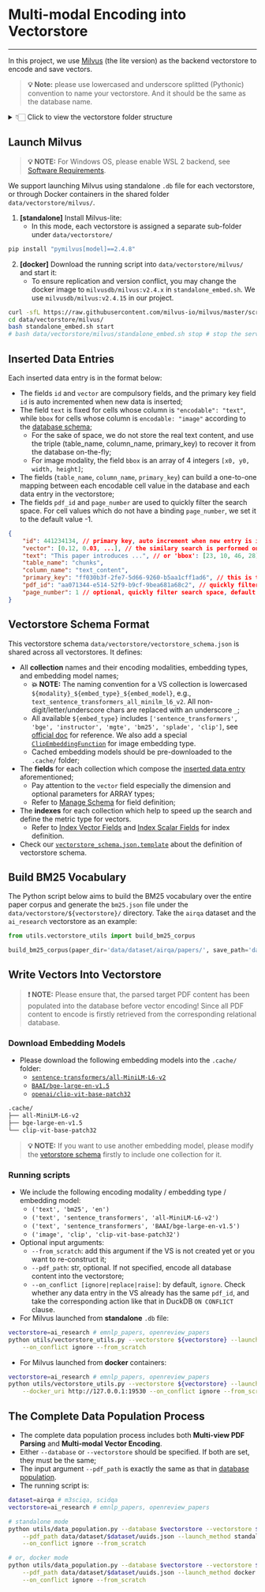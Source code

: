 # Multi-modal Encoding into Vectorstore

----

In this project, we use [Milvus](https://milvus.io/docs/v2.4.x/quickstart.md) (the lite version) as the backend vectorstore to encode and save vectors.

> **💡 Note:** please use lowercased and underscore splitted (Pythonic) convention to name your vectorstore. And it should be the same as the database name.

<details><summary>👇🏻 Click to view the vectorstore folder structure</summary>

```txt
data/vectorstore/
├── ai_research/
│   ├── ai_research.db
│   └── bm25.json
├── emnlp_papers/
│   ├── bm25.json
│   └── emnlp_papers.db
├── openreview_papers/
│   ├── bm25.json
│   └── openreview_papers.db
├── milvus/ # for Milvus launched from docker containers
│   └──  standalone_embed.sh
├── filter_rules.json # filter rules when searching the VS
├── vectorstore_schema.json # shared vectorstore schema
└── vectorstore_schema.json.template # template for vectorstore schema
```

</details>


## Launch Milvus

> **💡 NOTE:** For Windows OS, please enable WSL 2 backend, see [Software Requirements](https://milvus.io/docs/prerequisite-docker.md#Software-requirements).

We support launching Milvus using standalone `.db` file for each vectorstore, or through Docker containers in the shared folder `data/vectorstore/milvus/`.

1. **[standalone]** Install Milvus-lite:
    - In this mode, each vectorstore is assigned a separate sub-folder under `data/vectorstore/`
```sh
pip install "pymilvus[model]==2.4.8"
```

2. **[docker]** Download the running script into `data/vectorstore/milvus/` and start it:
    - To ensure replication and version conflict, you may change the docker image to `milvusdb/milvus:v2.4.x` in `standalone_embed.sh`. We use `milvusdb/milvus:v2.4.15` in our project.
```sh
curl -sfL https://raw.githubusercontent.com/milvus-io/milvus/master/scripts/standalone_embed.sh -o data/vectorstore/milvus/standalone_embed.sh
cd data/vectorstore/milvus/
bash standalone_embed.sh start
# bash data/vectorstore/milvus/standalone_embed.sh stop # stop the service
```

## Inserted Data Entries

Each inserted data entry is in the format below:
- The fields `id` and `vector` are compulsory fields, and the primary key field `id` is auto incremented when new data is inserted;
- The field `text` is fixed for cells whose column is `"encodable": "text"`, while `bbox` for cells whose column is `encodable: "image"` according to the [database schema](database.md#database-schema-format);
    - For the sake of space, we do not store the real text content, and use the triple (table_name, column_name, primary_key) to recover it from the database on-the-fly;
    - For image modality, the field `bbox` is an array of 4 integers `[x0, y0, width, height]`;
- The fields (`table_name`, `column_name`, `primary_key`) can build a one-to-one mapping between each encodable cell value in the database and each data entry in the vectorstore;
- The fields `pdf_id` and `page_number` are used to quickly filter the search space. For cell values which do not have a binding `page_number`, we set it to the default value -1.

```json
{
    "id": 441234134, // primary key, auto increment when new entry is inserted
    "vector": [0.12, 0.03, ...], // the similary search is performed on this field
    "text": "This paper introduces ...", // or 'bbox': [23, 10, 46, 28], if image type
    "table_name": "chunks",
    "column_name": "text_content",
    "primary_key": "ff030b3f-2fe7-5d66-9260-b5aa1cff1ad6", // this is the primary key in relational DB for the current text content
    "pdf_id": "aa071344-e514-52f9-b9cf-9bea681a68c2", // quickly filter search space and check conflict
    "page_number": 1 // optional, quickly filter search space, default to -1
}
```


## Vectorstore Schema Format

This vectorstore schema `data/vectorstore/vectorstore_schema.json` is shared across all vectorstores. It defines:
- All **collection** names and their encoding modalities, embedding types, and embedding model names;
    - **💥 NOTE:** The naming convention for a VS collection is lowercased `${modality}_${embed_type}_${embed_model}`, e.g., `text_sentence_transformers_all_minilm_l6_v2`. All non-digit/letter/underscore chars are replaced with an underscore `_`;
    - All available `${embed_type}` includes `['sentence_transformers', 'bge', 'instructor', 'mgte', 'bm25', 'splade', 'clip']`, see [official doc](https://milvus.io/docs/embeddings.md) for reference. We also add a special [`ClipEmbeddingFunction`](../utils/embedding_utils.py#ClipEmbeddingFunction) for image embedding type.
    - Cached embedding models should be pre-downloaded to the `.cache/` folder;
- The **fields** for each collection which compose the [inserted data entry](#inserted-data-entries) aforementioned;
    - Pay attention to the `vector` field especially the dimension and optional parameters for ARRAY types;
    - Refer to [Manage Schema](https://milvus.io/docs/v2.4.x/schema.md) for field definition;
- The **indexes** for each collection which help to speed up the search and define the metric type for vectors.
    - Refer to [Index Vector Fields](https://milvus.io/docs/v2.4.x/index-vector-fields.md?tab=floating) and [Index Scalar Fields](https://milvus.io/docs/v2.4.x/index-scalar-fields.md) for index definition.
- Check our [`vectorstore_schema.json.template`](../data/vectorstore/vectorstore_schema.json.template) about the definition of vectorstore schema.


## Build BM25 Vocabulary

The Python script below aims to build the BM25 vocabulary over the entire paper corpus and generate the `bm25.json` file under the `data/vectorstore/${vectorstore}/` directory. Take the `airqa` dataset and the `ai_research` vectorstore as an example:
```py
from utils.vectorstore_utils import build_bm25_corpus

build_bm25_corpus(paper_dir='data/dataset/airqa/papers/', save_path='data/vectorstore/ai_research/bm25.json')
```


## Write Vectors Into Vectorstore

> **❗️ NOTE:** Please ensure that, the parsed target PDF content has been populated into the database before vector encoding! Since all PDF content to encode is firstly retrieved from the corresponding relational database.

### Download Embedding Models

- Please download the following embedding models into the `.cache/` folder:
    - [`sentence-transformers/all-MiniLM-L6-v2`](https://huggingface.co/sentence-transformers/all-MiniLM-L6-v2)
    - [`BAAI/bge-large-en-v1.5`](https://huggingface.co/BAAI/bge-large-en-v1.5)
    - [`openai/clip-vit-base-patch32`](https://huggingface.co/openai/clip-vit-base-patch32)

```txt
.cache/
├── all-MiniLM-L6-v2
├── bge-large-en-v1.5
└── clip-vit-base-patch32
```

> **💡 NOTE:** If you want to use another embedding model, please modify the [vetorstore schema](#vectorstore-schema-format) firstly to include one collection for it.


### Running scripts

- We include the following encoding modality / embedding type / embedding model: 
    - `('text', 'bm25', 'en')`
    - `('text', 'sentence_transformers', 'all-MiniLM-L6-v2')`
    - `('text', 'sentence_transformers', 'BAAI/bge-large-en-v1.5')`
    - `('image', 'clip', 'clip-vit-base-patch32')`
- Optional input arguments:
    - `‑‑from_scratch`: add this argument if the VS is not created yet or you want to re-construct it;
    - `‑‑pdf_path`: str, optional. If not specified, encode all database content into the vectorstore;
    - `‑‑on_conflict [ignore|replace|raise]`: by default, `ignore`. Check whether any data entry in the VS already has the same `pdf_id`, and take the corresponding action like that in DuckDB `ON CONFLICT` clause.
- For Milvus launched from **standalone** `.db` file:
```sh
vectorstore=ai_research # emnlp_papers, openreview_papers
python utils/vectorstore_utils.py --vectorstore ${vectorstore} --launch_method standalone \
    --on_conflict ignore --from_scratch
```
- For Milvus launched from **docker** containers:
```sh
vectorstore=ai_research # emnlp_papers, openreview_papers
python utils/vectorstore_utils.py --vectorstore ${vectorstore} --launch_method docker \
    --docker_uri http://127.0.0.1:19530 --on_conflict ignore --from_scratch
```


## The Complete Data Population Process

- The complete data population process includes both **Multi-view PDF Parsing** and **Multi-modal Vector Encoding**.
- Either `‑‑database` or `‑‑vectorstore` should be specified. If both are set, they must be the same;
- The input argument `‑‑pdf_path` is exactly the same as that in [database population](database.md#️-quick-start).
- The running script is:

```sh
dataset=airqa # m3sciqa, scidqa
vectorstore=ai_research # emnlp_papers, openreview_papers

# standalone mode
python utils/data_population.py --database $vectorstore --vectorstore $vectorstore \
    --pdf_path data/dataset/$dataset/uuids.json --launch_method standalone \
    --on_conflict ignore --from_scratch

# or, docker mode
python utils/data_population.py --database $vectorstore --vectorstore $vectorstore \
    --pdf_path data/dataset/$dataset/uuids.json --launch_method docker --docker_uri http://127.0.0.1:19530 \
    --on_conflict ignore --from_scratch
```
